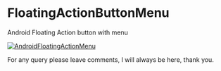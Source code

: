 # FloatingActionButtonMenu
Android Floating Action button with menu
  
  [![AndroidFloatingActionMenu](https://raw.githubusercontent.com/ajaydewari/FloatingActionButtonMenu/b44dc762078c42bbbd9d764eda0f5125d4014215/screenshots/fab_menu.gif)](#features)
  
For any query please leave comments, I will always be here, thank you.
